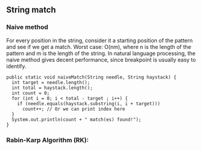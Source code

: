 ## String match


### Naive method
For every position in the string, consider it a starting position of the pattern and see if we get a match. Worst case: O(nm), where n is the length of the pattern and m is the length of the string. In natural language processing, the naive method gives decent performance, since breakpoint is usually easy to identify.

```
public static void naiveMatch(String needle, String haystack) {
  int target = needle.length();
  int total = haystack.length();
  int count = 0;
  for (int i = 0; i < total - target ; i++) {
    if (needle.equals(haystack.substring(i, i + target)))
      count++; // Or we can print index here
  }
  System.out.println(count + " match(es) found!");
}
```

### Rabin-Karp Algorithm (RK): 
